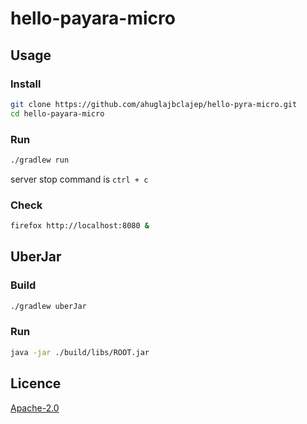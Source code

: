 # hello-payara-micro
## Usage
### Install
```sh
git clone https://github.com/ahuglajbclajep/hello-pyra-micro.git
cd hello-payara-micro
```

### Run
```sh
./gradlew run
```
server stop command is `ctrl + c`

### Check
```sh
firefox http://localhost:8080 &
```

## UberJar
### Build
```sh
./gradlew uberJar
```
### Run
```sh
java -jar ./build/libs/ROOT.jar
```

## Licence
[Apache-2.0](LICENSE)
